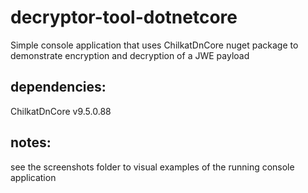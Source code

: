 # decryptor-tool-dotnetcore
Simple console application that uses ChilkatDnCore nuget package to demonstrate encryption and decryption of a JWE payload

## dependencies:
ChilkatDnCore v9.5.0.88

## notes:
see the screenshots folder to visual examples of the running console application
